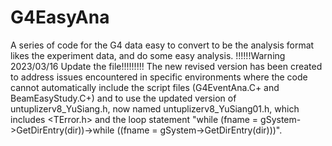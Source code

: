 # G4EasyAna
A series of code for the G4 data easy to convert to be the analysis format likes the experiment data, and do some easy analysis.
!!!!!!Warning 2023/03/16 Update the file!!!!!!!!!
The new revised version has been created to address issues encountered in specific environments where the code cannot automatically include the script files (G4EventAna.C+ and BeamEasyStudy.C+) and to use the updated version of untuplizerv8_YuSiang.h, now named untuplizerv8_YuSiang01.h, which includes <TError.h> and the loop statement "while (fname = gSystem->GetDirEntry(dir))->while ((fname = gSystem->GetDirEntry(dir)))".
